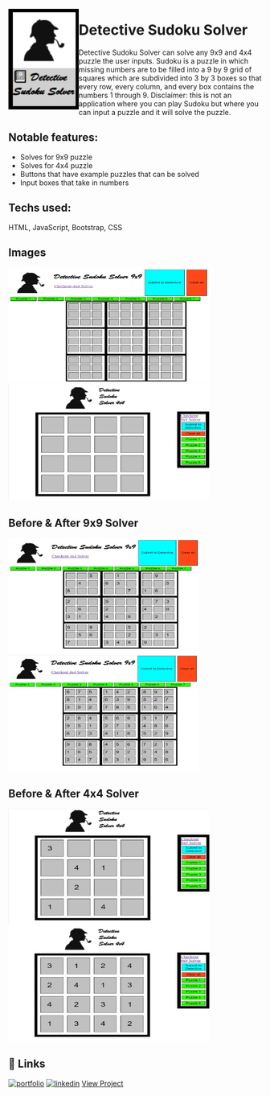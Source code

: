 <a href="url"><img src="/images/DSS_icon.png" align="left" height="200" width="140" ></a>
  
# Detective Sudoku Solver

Detective Sudoku Solver can solve any 9x9 and 4x4 puzzle the user inputs. Sudoku is  a puzzle in which missing numbers are to be filled into a 9 by 9 grid of squares which are subdivided into 3 by 3 boxes so that every row, every column, and every box contains the numbers 1 through 9. Disclaimer: this is not an application where you can play Sudoku but where you can input a puzzle and  it will solve the puzzle.

## Notable features: 
- Solves for 9x9 puzzle
- Solves for 4x4 puzzle
- Buttons that have example puzzles that can be solved
- Input boxes that take in numbers

## Techs used: 
HTML, JavaScript, Bootstrap, CSS

## Images
<a href="url"><img src="/images/9x9_clearall.png" height="230" width="400" ></a>
<a href="url"><img src="/images/4x4_clearall.png" height="230" width="400" ></a>
## Before & After 9x9 Solver
<a href="url"><img src="/images/9x9_unsolved.png" height="230" width="380" ></a>
<a href="url"><img src="/images/9x9_solved.png" height="230" width="380" ></a>
## Before & After 4x4 Solver
<a href="url"><img src="/images/4x4_unsolved.png" height="230" width="400" ></a>
<a href="url"><img src="/images/4x4_solved.png" height="230" width="400" ></a>

## 🔗 Links
[![portfolio](https://img.shields.io/badge/my_portfolio-000?style=for-the-badge&logo=ko-fi&logoColor=white)](https://sergiomendozer.github.io/Portfolio/)
[![linkedin](https://img.shields.io/badge/linkedin-0A66C2?style=for-the-badge&logo=linkedin&logoColor=white)](https://www.linkedin.com/in/sergio-mendoza-software-developer/)
[View Project](https://sergiomendozer.github.io/Sergiomendozer.github.io-detective-sudoku-solver-9x9/)

